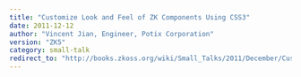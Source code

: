 ```yaml
---
title: "Customize Look and Feel of ZK Components Using CSS3"
date: 2011-12-12
author: "Vincent Jian, Engineer, Potix Corporation"
version: "ZK5"
category: small-talk
redirect_to: "http://books.zkoss.org/wiki/Small_Talks/2011/December/Customize_Look_and_Feel_of_ZK_Components_Using_CSS3"
---
```

